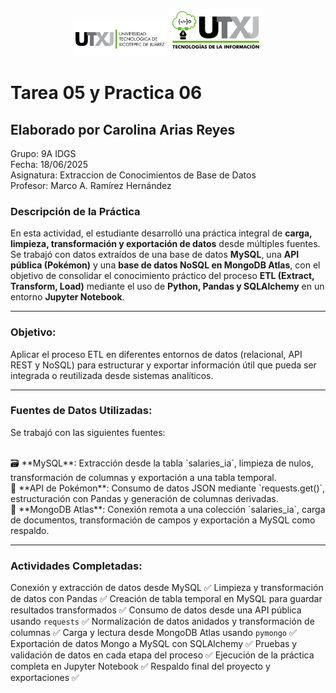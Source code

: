 <p align="center">
  <img src="image.png" alt="Logo 1" width="150"/>
  <img src="logo_ti.png" alt="Logo 2" width="150"/>
</p>

# Tarea 05 y Practica 06

## Elaborado por Carolina Arias Reyes
Grupo: 9A IDGS
<br>
Fecha: 18/06/2025
<br>
Asignatura: Extraccion de Conocimientos de Base de Datos
<br>
Profesor: Marco A. Ramírez Hernández


### Descripción de la Práctica

En esta actividad, el estudiante desarrolló una práctica integral de **carga, limpieza, transformación y exportación de datos** desde múltiples fuentes. Se trabajó con datos extraídos de una base de datos **MySQL**, una **API pública (Pokémon)** y una **base de datos NoSQL en MongoDB Atlas**, con el objetivo de consolidar el conocimiento práctico del proceso **ETL (Extract, Transform, Load)** mediante el uso de **Python, Pandas y SQLAlchemy** en un entorno **Jupyter Notebook**.

---

### Objetivo:

Aplicar el proceso ETL en diferentes entornos de datos (relacional, API REST y NoSQL) para estructurar y exportar información útil que pueda ser integrada o reutilizada desde sistemas analíticos.

---

### Fuentes de Datos Utilizadas:

Se trabajó con las siguientes fuentes:

<br>
🗃️ **MySQL**: Extracción desde la tabla `salaries_ia`, limpieza de nulos, transformación de columnas y exportación a una tabla temporal.

<br>
🔗 **API de Pokémon**: Consumo de datos JSON mediante `requests.get()`, estructuración con Pandas y generación de columnas derivadas.

<br>
🍃 **MongoDB Atlas**: Conexión remota a una colección `salaries_ia`, carga de documentos, transformación de campos y exportación a MySQL como respaldo.

---

### Actividades Completadas:

Conexión y extracción de datos desde MySQL ✅
Limpieza y transformación de datos con Pandas ✅
Creación de tabla temporal en MySQL para guardar resultados transformados ✅
Consumo de datos desde una API pública usando `requests` ✅
Normalización de datos anidados y transformación de columnas ✅
Carga y lectura desde MongoDB Atlas usando `pymongo` ✅
Exportación de datos Mongo a MySQL con SQLAlchemy ✅
Pruebas y validación de datos en cada etapa del proceso ✅
Ejecución de la práctica completa en Jupyter Notebook ✅
Respaldo final del proyecto y exportaciones ✅

